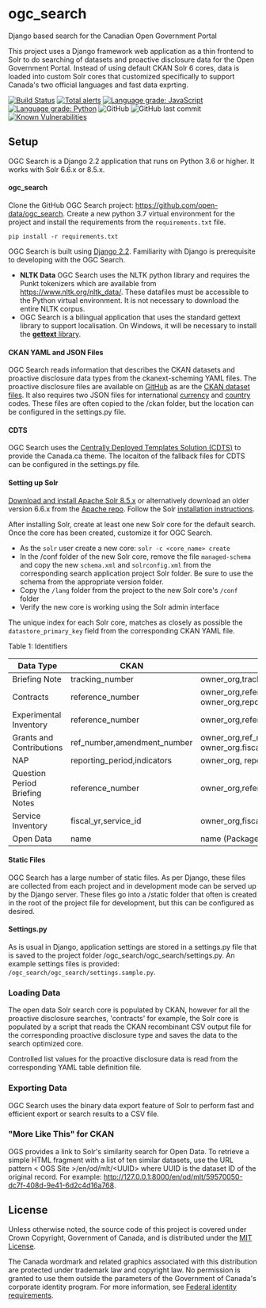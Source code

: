 # ogc_search
Django based search for the Canadian Open Government Portal 

This project uses a Django framework web application as a thin frontend to Solr to do searching of datasets and 
proactive disclosure data for the Open Government Portal. Instead of using default CKAN Solr 6 cores, data is 
loaded into custom Solr cores that customized specifically to support Canada's two official languages and fast data exprting.

[![Build Status](https://dev.azure.com/tbs-sct/Open%20Canada/_apis/build/status/open-data.ogc_search?branchName=master)](https://dev.azure.com/tbs-sct/Open%20Canada/_build/latest?definitionId=324&branchName=master)
[![Total alerts](https://img.shields.io/lgtm/alerts/g/open-data/ogc_search.svg?logo=lgtm&logoWidth=18)](https://lgtm.com/projects/g/open-data/ogc_search/alerts/)
[![Language grade: JavaScript](https://img.shields.io/lgtm/grade/javascript/g/open-data/ogc_search.svg?logo=lgtm&logoWidth=18)](https://lgtm.com/projects/g/open-data/ogc_search/context:javascript)
[![Language grade: Python](https://img.shields.io/lgtm/grade/python/g/open-data/ogc_search.svg?logo=lgtm&logoWidth=18)](https://lgtm.com/projects/g/open-data/ogc_search/context:python)
![GitHub](https://img.shields.io/github/license/thriuin/ogc_search.svg)
![GitHub last commit](https://img.shields.io/github/last-commit/thriuin/ogc_search.svg)
[![Known Vulnerabilities](https://snyk.io/test/github/thriuin/ogc_search/badge.svg)](https://snyk.io/test/github/thriuin/ogc_search)
   
## Setup

OGC Search is a Django 2.2 application that runs on Python 3.6 or higher. It works with Solr 6.6.x or
8.5.x.

 #### ogc_search
 
 Clone the GitHub OGC Search project: https://github.com/open-data/ogc_search. Create a new 
 python 3.7 virtual environment for the project and install the requirements from the
 `requirements.txt` file.
 
 `pip install -r requirements.txt`
 
 OGC Search is built using [Django 2.2](https://www.djangoproject.com/).
 Familiarity with Django is prerequisite to developing with the OGC Search. 
 * **NLTK Data** OGC Search uses the NLTK python library and requires the Punkt tokenizers which are 
   available from https://www.nltk.org/nltk_data/. These datafiles must be accessible
   to the Python virtual environment. It is not necessary to download the
   entire NLTK corpus.
 * OGC Search is a bilingual application that uses the standard gettext library
   to support localisation. On Windows, it will be necessary to install the [**gettext**
   library](https://mlocati.github.io/articles/gettext-iconv-windows.html).
   
  
 #### CKAN YAML and JSON Files
  OGC Search reads information that describes the CKAN datasets and proactive disclosure data
  types from the ckanext-scheming YAML files. The proactive disclosure files are available on [GitHub](https://github.com/open-data/ckanext-canada/tree/master/ckanext/canada/tables/)
  as are the [CKAN dataset files](https://github.com/open-data/ckanext-canada/tree/master/ckanext/canada/schemas).
  It also requires two JSON files for international [currency](https://github.com/open-data/ckanext-canada/blob/master/bin/download_currency.py) and 
  [country](https://github.com/open-data/ckanext-canada/blob/master/bin/download_country.py) codes. These files
  are often copied to the /ckan folder, but the location can be configured in the settings.py file.
  
 #### CDTS
  OGC Search uses the [Centrally Deployed Templates Solution (CDTS)](https://github.com/cenw-wscoe/sgdc-cdts) to provide the Canada.ca theme. 
  The locaiton of the fallback files for CDTS can be configured in the settings.py file.

 #### Setting up Solr
 
  [Download and install Apache Solr 8.5.x](https://lucene.apache.org/solr/downloads.html) or alternatively
  download an older version 6.6.x from the [Apache repo](https://archive.apache.org). Follow the Solr [installation
  instructions](https://lucene.apache.org/solr/guide/8_4/taking-solr-to-production.html). 
  
  After installing Solr, create at least one new Solr core for the default search. Once the core
  has been created, customize it for OGC Search.
- As the `solr` user create a new core: `solr -c <core_name> create`
- In the /conf folder of the new Solr core, remove the file `managed-schema` and copy the new
  `schema.xml`  and `solrconfig.xml` from the corresponding search application project Solr folder. 
  Be sure to use the schema from the appropriate version folder.
- Copy the `/lang` folder from the project to the new Solr core's `/conf` folder 
- Verify the new core is working using the Solr admin interface


The unique index for each Solr core, matches as closely as possible the `datastore_primary_key` field from
the corresponding CKAN YAML file.

<a name="table1" >Table 1: Identifiers</a>

Data Type | CKAN | Search
--------- | ---- | ------
Briefing Note | tracking_number | owner_org,tracking_number
Contracts | reference_number | owner_org,reference_number<br>owner_org,reporting_period
Experimental Inventory | reference_number | owner_org,reference_number
Grants and Contributions | ref_number,amendment_number | owner_org,ref_number,amendment_number<br>owner_org.fiscal_year,quarter
NAP | reporting_period,indicators | owner_org, reporting_period,indicators
Question Period Briefing Notes | reference_number | owner_org,reference_number
Service Inventory | fiscal_yr,service_id | owner_org,fiscal_yr,service_id
Open Data | name | name (Package UUID)


 #### Static Files
  
  OGC Search has a large number of static files. As per Django, these files are 
  collected from each project and in development mode can be served up
  by the Django server. These files go into a /static folder that often is 
  created in the root of the project file for development, but this can be configured
  as desired.
  
 #### Settings.py 
  
  As is usual in Django, application settings are stored in a settings.py
  file that is saved to the project folder /ogc_search/ogc_search/settings.py.
  An example settings files is provided: `/ogc_search/ogc_search/settings.sample.py`.
  
 ### Loading Data
 
 The open data Solr search core is populated by CKAN, however for all the
 proactive disclosure searches, 'contracts' for example, the Solr core is populated
 by a script that reads the CKAN recombinant CSV output file for the 
 corresponding proactive disclosure type and saves the data to the
 search optimized core.
 
 Controlled list values for the proactive disclosure data is read from the
 corresponding YAML table definition file.
 
 ### Exporting Data
  
  OGC Search uses the binary data export feature of Solr to perform fast and
  efficient export or search results to a CSV file.

### "More Like This" for CKAN

OGS provides a link to Solr's similarity search for Open Data. To retrieve a simple HTML fragment with a list of ten 
similar datasets, use the URL pattern &lt; OGS Site &gt;/en/od/mlt/&lt;UUID&gt; where UUID is the dataset ID of the original record.
For example: http://127.0.0.1:8000/en/od/mlt/59570050-dc7f-408d-9e41-6d2c4d16a768.   

## License

Unless otherwise noted, the source code of this project is covered under Crown Copyright, Government of Canada, and is distributed under the [MIT License](LICENSE).

The Canada wordmark and related graphics associated with this distribution are protected under trademark law and copyright law. No permission is granted to use them outside the parameters of the Government of Canada's corporate identity program. For more information, see [Federal identity requirements](https://www.canada.ca/en/treasury-board-secretariat/topics/government-communications/federal-identity-requirements.html).
